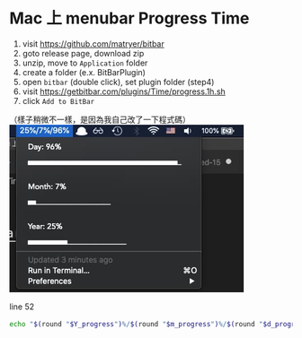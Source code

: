 # Mac 上 menubar Progress Time

1. visit https://github.com/matryer/bitbar
2. goto release page, download zip
3. unzip, move to `Application` folder
4. create a folder (e.x. BitBarPlugin)
5. open `bitbar` (double click), set plugin folder (step4)
6. visit https://getbitbar.com/plugins/Time/progress.1h.sh
7. click `Add to BitBar`

（樣子稍微不一樣，是因為我自己改了一下程式碼）  
![BitBar_progress_time](/assets/img/BitBar_progress_time.jpg)  

line 52
```sh
echo "$(round "$Y_progress")%/$(round "$m_progress")%/$(round "$d_progress")%"
```